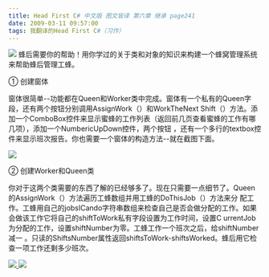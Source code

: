 ```yaml
---
title: Head First C# 中文版 图文皆译 第六章 继承 page241
date: 2009-03-11 09:57:00
tags: 我翻译的Head First C#（习作）
---
```

![](https://p-blog.csdn.net/images/p_blog_csdn_net/cuipengfei1/EntryImages/20090311/2009-03-11_09-18-41.jpg) 蜂后需要你的帮助！用你学过的关于类和对象的知识来构建一个蜂窝管理系统来帮助蜂后管理工蜂。

①  创建窗体

窗体很简单--功能都在Queen和Worker类中完成。窗体有一个私有的Queen字段，还有两个按钮分别调用AssignWork（）和WorkTheNext
Shift（）方法。添加一个ComboBox控件来显示蜜蜂的工作列表（返回前几页查看蜜蜂的工作有哪几项），添加一个NumbericUpDown控件，两个按钮
，还有一个多行的textbox控件来显示班次报告。你也需要一个窗体的构造方法--就在截图下面。

![](https://p-blog.csdn.net/images/p_blog_csdn_net/cuipengfei1/EntryImages/20090311/2009-03-11_09-27-38.jpg)

②  创建Worker和Queen类

你对于这两个类需要的东西了解的已经够多了。现在只需要一点细节了。Queen的AssignWork（）方法遍历工蜂数组并用工蜂的DoThisJob（）方法来分
配工作。工蜂用自己的jobsICando字符串数组来检查自己是否会做分配的工作。如果会做该工作它将自己的shiftToWork私有字段设置为工作时间，设置C
urrentJob为分配的工作，设置shiftNumber为零。工蜂工作一个班次之后，给shiftNumber减一
。只读的ShiftsNumber属性返回shiftsToWork-shiftsWorked。蜂后用它检查一项工作还剩多少班次。



[ ![](https://profile.csdnimg.cn/5/2/5/3_cuipengfei1)
![](https://g.csdnimg.cn/static/user-reg-year/1x/11.png)
](https://blog.csdn.net/cuipengfei1)





